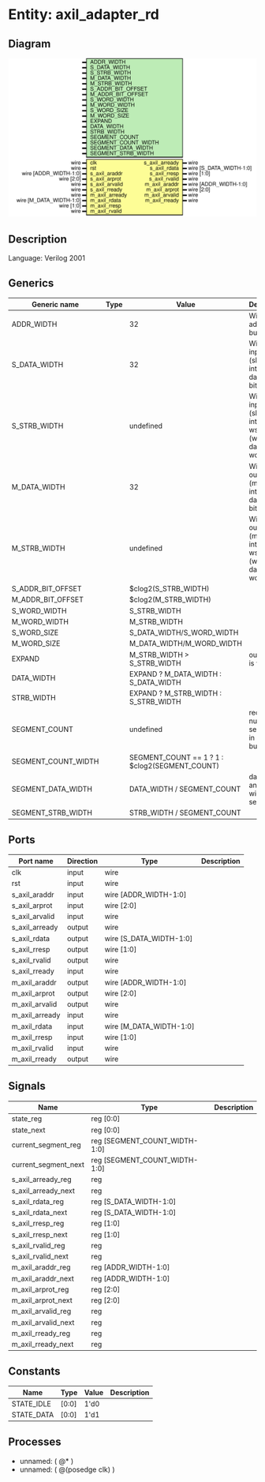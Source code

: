 # Entity: axil_adapter_rd

## Diagram

![Diagram](axil_adapter_rd.svg "Diagram")
## Description

Language: Verilog 2001
 
## Generics

| Generic name        | Type | Value                                          | Description                                                            |
| ------------------- | ---- | ---------------------------------------------- | ---------------------------------------------------------------------- |
| ADDR_WIDTH          |      | 32                                             | Width of address bus in bits                                           |
| S_DATA_WIDTH        |      | 32                                             | Width of input (slave) interface data bus in bits                      |
| S_STRB_WIDTH        |      | undefined                                      | Width of input (slave) interface wstrb (width of data bus in words)    |
| M_DATA_WIDTH        |      | 32                                             | Width of output (master) interface data bus in bits                    |
| M_STRB_WIDTH        |      | undefined                                      | Width of output (master) interface wstrb (width of data bus in words)  |
| S_ADDR_BIT_OFFSET   |      | $clog2(S_STRB_WIDTH)                           |                                                                        |
| M_ADDR_BIT_OFFSET   |      | $clog2(M_STRB_WIDTH)                           |                                                                        |
| S_WORD_WIDTH        |      | S_STRB_WIDTH                                   |                                                                        |
| M_WORD_WIDTH        |      | M_STRB_WIDTH                                   |                                                                        |
| S_WORD_SIZE         |      | S_DATA_WIDTH/S_WORD_WIDTH                      |                                                                        |
| M_WORD_SIZE         |      | M_DATA_WIDTH/M_WORD_WIDTH                      |                                                                        |
| EXPAND              |      | M_STRB_WIDTH > S_STRB_WIDTH                    | output bus is wider                                                    |
| DATA_WIDTH          |      | EXPAND ? M_DATA_WIDTH : S_DATA_WIDTH           |                                                                        |
| STRB_WIDTH          |      | EXPAND ? M_STRB_WIDTH : S_STRB_WIDTH           |                                                                        |
| SEGMENT_COUNT       |      | undefined                                      | required number of segments in wider bus                               |
| SEGMENT_COUNT_WIDTH |      | SEGMENT_COUNT == 1 ? 1 : $clog2(SEGMENT_COUNT) |                                                                        |
| SEGMENT_DATA_WIDTH  |      | DATA_WIDTH / SEGMENT_COUNT                     | data width and keep width per segment                                  |
| SEGMENT_STRB_WIDTH  |      | STRB_WIDTH / SEGMENT_COUNT                     |                                                                        |
## Ports

| Port name      | Direction | Type                    | Description |
| -------------- | --------- | ----------------------- | ----------- |
| clk            | input     | wire                    |             |
| rst            | input     | wire                    |             |
| s_axil_araddr  | input     | wire [ADDR_WIDTH-1:0]   |             |
| s_axil_arprot  | input     | wire [2:0]              |             |
| s_axil_arvalid | input     | wire                    |             |
| s_axil_arready | output    | wire                    |             |
| s_axil_rdata   | output    | wire [S_DATA_WIDTH-1:0] |             |
| s_axil_rresp   | output    | wire [1:0]              |             |
| s_axil_rvalid  | output    | wire                    |             |
| s_axil_rready  | input     | wire                    |             |
| m_axil_araddr  | output    | wire [ADDR_WIDTH-1:0]   |             |
| m_axil_arprot  | output    | wire [2:0]              |             |
| m_axil_arvalid | output    | wire                    |             |
| m_axil_arready | input     | wire                    |             |
| m_axil_rdata   | input     | wire [M_DATA_WIDTH-1:0] |             |
| m_axil_rresp   | input     | wire [1:0]              |             |
| m_axil_rvalid  | input     | wire                    |             |
| m_axil_rready  | output    | wire                    |             |
## Signals

| Name                 | Type                          | Description |
| -------------------- | ----------------------------- | ----------- |
| state_reg            | reg [0:0]                     |             |
| state_next           | reg [0:0]                     |             |
| current_segment_reg  | reg [SEGMENT_COUNT_WIDTH-1:0] |             |
| current_segment_next | reg [SEGMENT_COUNT_WIDTH-1:0] |             |
| s_axil_arready_reg   | reg                           |             |
| s_axil_arready_next  | reg                           |             |
| s_axil_rdata_reg     | reg [S_DATA_WIDTH-1:0]        |             |
| s_axil_rdata_next    | reg [S_DATA_WIDTH-1:0]        |             |
| s_axil_rresp_reg     | reg [1:0]                     |             |
| s_axil_rresp_next    | reg [1:0]                     |             |
| s_axil_rvalid_reg    | reg                           |             |
| s_axil_rvalid_next   | reg                           |             |
| m_axil_araddr_reg    | reg [ADDR_WIDTH-1:0]          |             |
| m_axil_araddr_next   | reg [ADDR_WIDTH-1:0]          |             |
| m_axil_arprot_reg    | reg [2:0]                     |             |
| m_axil_arprot_next   | reg [2:0]                     |             |
| m_axil_arvalid_reg   | reg                           |             |
| m_axil_arvalid_next  | reg                           |             |
| m_axil_rready_reg    | reg                           |             |
| m_axil_rready_next   | reg                           |             |
## Constants

| Name       | Type  | Value | Description |
| ---------- | ----- | ----- | ----------- |
| STATE_IDLE | [0:0] | 1'd0  |             |
| STATE_DATA | [0:0] | 1'd1  |             |
## Processes
- unnamed: ( @* )
- unnamed: ( @(posedge clk) )

